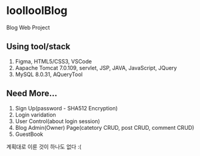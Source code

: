 # loolloolBlog
Blog Web Project

## Using tool/stack
1. Figma, HTML5/CSS3, VSCode
2. Aapache Tomcat 7.0.109, servlet, JSP, JAVA, JavaScript, JQuery
3. MySQL 8.0.31, AQueryTool

## Need More...
1. Sign Up(password - SHA512 Encryption)
2. Login varidation
3. User Control(about login session)
4. Blog Admin(Owner) Page(catetory CRUD, post CRUD, comment CRUD)
5. GuestBook

계획대로 이룬 것이 하나도 없다 :(
